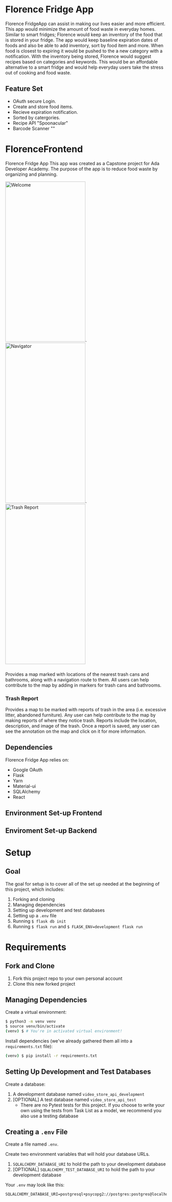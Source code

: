 # Florence Fridge App 

Florence FridgeApp can assist in making our lives easier and more efficient. This app would minimize the amount of food waste in everyday homes. Similar to smart fridges; Florence would keep an inventory of the food that is stored in your fridge. The app would keep baseline expiration dates of foods and also be able to add inventory, sort by food item and more. When food is closest to expiring it would be pushed to the a new category with a notification. With the inventory being stored, Florence would suggest recipes based on categories and keywords. This would be an affordable alternative to a smart fridge and would help everyday users take the stress out of cooking and food waste.

## Feature Set

* OAuth secure Login.
* Create and store food items.
* Recieve expiration notification.
* Sorted by catergories.
* Recipe API "Spoonacular"
* Barcode Scanner "" 

# FlorenceFrontend
Florence Fridge App
This app was created as a Capstone project for Ada Developer Academy. The purpose of the app is to reduce food waste by organizing and planning. 

<img src="/Images/Welcome.png" alt="Welcome" width="250" height="500">.  <img src="/Images/Navigator.png" alt="Navigator" width="250" height="500">.  <img src="/Images/Trash_Report.png" alt="Trash Report" width="250" height="500">



### 
Provides a map marked with locations of the nearest trash cans and bathrooms, along with a navigation route to them. All users can help contribute to the map by adding in markers for trash cans and bathrooms. 

### Trash Report
Provides a map to be marked with reports of trash in the area (i.e. excessive litter, abandoned furniture). Any user can help contribute to the map by making reports of where they notice trash. Reports include the location, description, and image of the trash. Once a report is saved, any user can see the annotation on the map and click on it for more information. 

## Dependencies
Florence Fridge App relies on:

  - Google OAuth
  - Flask
  - Yarn
  - Material-ui
  - SQLAlchemy
  - React

## Environment Set-up Frontend

## Enviroment Set-up Backend 
# Setup

## Goal

The goal for setup is to cover all of the set up needed at the beginning of this project, which includes:

1. Forking and cloning
1. Managing dependencies
1. Setting up development and test databases
1. Setting up a `.env` file
1. Running `$ flask db init`
1. Running `$ flask run` and `$ FLASK_ENV=development flask run`

# Requirements

## Fork and Clone

1. Fork this project repo to your own personal account
1. Clone this new forked project

## Managing Dependencies

Create a virtual environment:

```bash
$ python3 -m venv venv
$ source venv/bin/activate
(venv) $ # You're in activated virtual environment!
```

Install dependencies (we've already gathered them all into a `requirements.txt` file):

```bash
(venv) $ pip install -r requirements.txt
```

## Setting Up Development and Test Databases

Create a database:

1. A development database named `video_store_api_development`
1. [OPTIONAL] A test database named `video_store_api_test`
    - There are no Pytest tests for this project.  If you choose to write your own using the tests from Task List as a model, we recommend you also use a testing database

## Creating a `.env` File

Create a file named `.env`.

Create two environment variables that will hold your database URLs.

1. `SQLALCHEMY_DATABASE_URI` to hold the path to your development database
1. [OPTIONAL] `SQLALCHEMY_TEST_DATABASE_URI` to hold the path to your development database

Your `.env` may look like this:

```
SQLALCHEMY_DATABASE_URI=postgresql+psycopg2://postgres:postgres@localhost:5432/your_database_name

```





